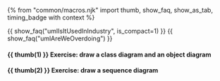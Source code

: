 {% from "common/macros.njk" import thumb, show_faq, show_as_tab, timing_badge with context %}

<include src="../../admin/common-tutorials-fragment.md#hand-drawing-diagrams" />

{{ show_faq("umlIsItUsedInIndustry", is_compact=1) }}
{{ show_faq("umlAreWeOverdoing") }}

#### {{ thumb(1) }} Exercise: draw a class diagram and an object diagram

<include src="../../admin/common-tutorials-fragment.md#draw-stock-cd" />


#### {{ thumb(2) }} Exercise: draw a sequence diagram

<include src="../../admin/common-tutorials-fragment.md#draw-sd-personlist" />
